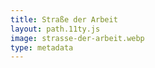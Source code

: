 ```yaml
---
title: Straße der Arbeit
layout: path.11ty.js
image: strasse-der-arbeit.webp
type: metadata
---
```


